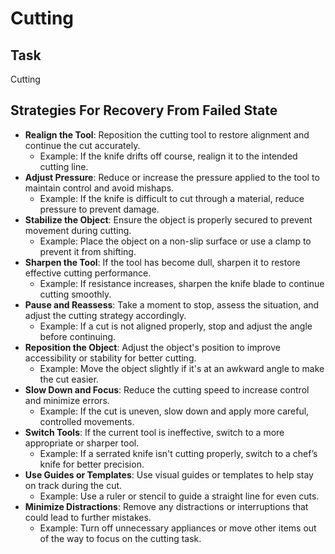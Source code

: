 # Cutting

## Task
Cutting
## Strategies For Recovery From Failed State
- **Realign the Tool**: Reposition the cutting tool to restore alignment and continue the cut accurately.
  - Example: If the knife drifts off course, realign it to the intended cutting line.
- **Adjust Pressure**: Reduce or increase the pressure applied to the tool to maintain control and avoid mishaps.
  - Example: If the knife is difficult to cut through a material, reduce pressure to prevent damage.
- **Stabilize the Object**: Ensure the object is properly secured to prevent movement during cutting.
  - Example: Place the object on a non-slip surface or use a clamp to prevent it from shifting.
- **Sharpen the Tool**: If the tool has become dull, sharpen it to restore effective cutting performance.
  - Example: If resistance increases, sharpen the knife blade to continue cutting smoothly.
- **Pause and Reassess**: Take a moment to stop, assess the situation, and adjust the cutting strategy accordingly.
  - Example: If a cut is not aligned properly, stop and adjust the angle before continuing.
- **Reposition the Object**: Adjust the object's position to improve accessibility or stability for better cutting.
  - Example: Move the object slightly if it's at an awkward angle to make the cut easier.
- **Slow Down and Focus**: Reduce the cutting speed to increase control and minimize errors.
  - Example: If the cut is uneven, slow down and apply more careful, controlled movements.
- **Switch Tools**: If the current tool is ineffective, switch to a more appropriate or sharper tool.
  - Example: If a serrated knife isn't cutting properly, switch to a chef’s knife for better precision.
- **Use Guides or Templates**: Use visual guides or templates to help stay on track during the cut.
  - Example: Use a ruler or stencil to guide a straight line for even cuts.
- **Minimize Distractions**: Remove any distractions or interruptions that could lead to further mistakes.
  - Example: Turn off unnecessary appliances or move other items out of the way to focus on the cutting task.
